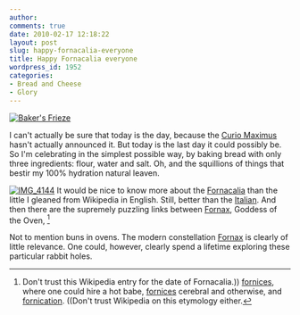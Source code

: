```yaml
---
author:
comments: true
date: 2010-02-17 12:18:22
layout: post
slug: happy-fornacalia-everyone
title: Happy Fornacalia everyone
wordpress_id: 1952
categories:
- Bread and Cheese
- Glory
---
```


[![Baker's Frieze](http://farm4.static.flickr.com/3267/3228963947_042abb31a3.jpg)](http://www.flickr.com/photos/73529121@N00/3228963947)

I can't actually be sure that today is the day, because the [Curio Maximus](http://abacus.bates.edu/~mimber/Rciv/fornicalia.htm) hasn't actually announced it. But today is the last day it could possibly be. So I'm celebrating in the simplest possible way, by baking bread with only three ingredients: flour, water and salt. Oh, and the squillions of things that bestir my 100% hydration natural leaven.

[![IMG_4144](http://farm4.static.flickr.com/3447/3229814418_48a9d87def_m.jpg)](http://www.flickr.com/photos/73529121@N00/3229814418) It would be nice to know more about the [Fornacalia](http://en.wikipedia.org/wiki/Fornacalia) than the little I gleaned from Wikipedia in English. Still, better than the [Italian](http://it.wikipedia.org/wiki/Fornacalia). And then there are the supremely puzzling links between [Fornax](http://en.wikipedia.org/wiki/Fornax_%28mythology%29), Goddess of the Oven, [^fn1]
[^fn1]: Don't trust this Wikipedia entry for the date of Fornacalia.)) [fornices](http://ancienthistory.about.com/library/bl/bl_prostitutionnotes2.htm#Fornix), where one could hire a hot babe, [fornices](http://en.wikipedia.org/wiki/Fornix) cerebral and otherwise, and [fornication](http://sacred-sex.org/terminology/fornication). ((Don't trust Wikipedia on this etymology either. 

 Not to mention buns in ovens. The modern constellation [Fornax](http://en.wikipedia.org/wiki/Fornax) is clearly of little relevance. One could, however, clearly spend a lifetime exploring these particular rabbit holes.
